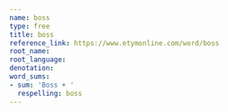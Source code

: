 ```yaml
---
name: boss
type: free
title: boss
reference_link: https://www.etymonline.com/word/boss
root_name: 
root_language: 
denotation: 
word_sums:
- sum: 'Boss + '
  respelling: boss
---
```

